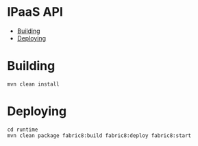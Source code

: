 # IPaaS API

- [Building](#building)
- [Deploying](#deploying)    

# Building

    mvn clean install
    
# Deploying    

    cd runtime
    mvn clean package fabric8:build fabric8:deploy fabric8:start
    